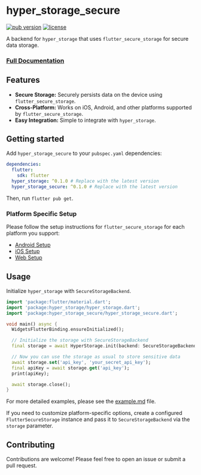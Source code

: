# hyper_storage_secure

[![pub version](https://img.shields.io/pub/v/hyper_storage_secure.svg)](https://pub.dev/packages/hyper_storage_secure)
[![license](https://img.shields.io/badge/license-MIT-blue.svg)](https://opensource.org/licenses/MIT)

A backend for `hyper_storage` that uses `flutter_secure_storage` for secure data storage.

### [Full Documentation](https://pub.dev/documentation/hyper_storage/latest)

## Features

-   **Secure Storage:** Securely persists data on the device using `flutter_secure_storage`.
-   **Cross-Platform:** Works on iOS, Android, and other platforms supported by `flutter_secure_storage`.
-   **Easy Integration:** Simple to integrate with `hyper_storage`.

## Getting started

Add `hyper_storage_secure` to your `pubspec.yaml` dependencies:

```yaml
dependencies:
  flutter:
    sdk: flutter
  hyper_storage: ^0.1.0 # Replace with the latest version
  hyper_storage_secure: ^0.1.0 # Replace with the latest version
```

Then, run `flutter pub get`.

### Platform Specific Setup

Please follow the setup instructions for `flutter_secure_storage` for each platform you support:

-   [Android Setup](https://pub.dev/packages/flutter_secure_storage#android)
-   [iOS Setup](https://pub.dev/packages/flutter_secure_storage#ios)
-   [Web Setup](https://pub.dev/packages/flutter_secure_storage#web)

## Usage

Initialize `hyper_storage` with `SecureStorageBackend`.

```dart
import 'package:flutter/material.dart';
import 'package:hyper_storage/hyper_storage.dart';
import 'package:hyper_storage_secure/hyper_storage_secure.dart';

void main() async {
  WidgetsFlutterBinding.ensureInitialized();

  // Initialize the storage with SecureStorageBackend
  final storage = await HyperStorage.init(backend: SecureStorageBackend());

  // Now you can use the storage as usual to store sensitive data
  await storage.set('api_key', 'your_secret_api_key');
  final apiKey = await storage.get('api_key');
  print(apiKey);

  await storage.close();
}
```

For more detailed examples, please see the [example.md](example.md) file.

If you need to customize platform-specific options, create a configured `FlutterSecureStorage` instance and pass it to
`SecureStorageBackend` via the `storage` parameter.

## Contributing

Contributions are welcome! Please feel free to open an issue or submit a pull request.

